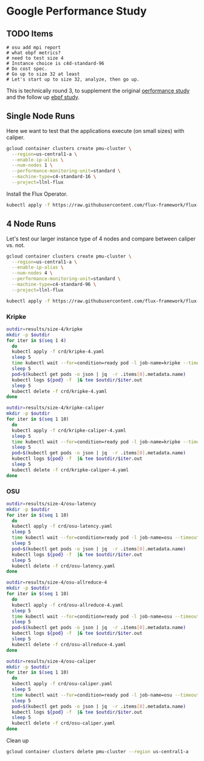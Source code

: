 # Google Performance Study

## TODO Items

```
# osu add mpi report 
# what ebpf metrics?
# need to test size 4
# Instance choice is c4d-standard-96
# Do cost spec.
# Go up to size 32 at least
# Let's start up to size 32, analyze, then go up.
```

This is technically round 3, to supplement the original [oerformance study](https://github.com/converged-computing/performance-study) and the follow up [ebpf study](https://github.com/converged-computing/google-performance-study).

## Single Node Runs

Here we want to test that the applications execute (on small sizes) with caliper.

```bash
gcloud container clusters create pmu-cluster \
  --region=us-central1-a \
  --enable-ip-alias \
  --num-nodes 1 \
  --performance-monitoring-unit=standard \
  --machine-type=c4-standard-16 \
  --project=llnl-flux
```

Install the Flux Operator.

```bash
kubectl apply -f https://raw.githubusercontent.com/flux-framework/flux-operator/refs/heads/main/examples/dist/flux-operator.yaml
```

## 4 Node Runs

Let's test our larger instance type of 4 nodes and compare between caliper vs. not.

```bash
gcloud container clusters create pmu-cluster \
  --region=us-central1-a \
  --enable-ip-alias \
  --num-nodes 4 \
  --performance-monitoring-unit=standard \
  --machine-type=c4-standard-96 \
  --project=llnl-flux

kubectl apply -f https://raw.githubusercontent.com/flux-framework/flux-operator/refs/heads/main/examples/dist/flux-operator.yaml
```

### Kripke

```bash
outdir=results/size-4/kripke
mkdir -p $outdir
for iter in $(seq 1 4)
  do
  kubectl apply -f crd/kripke-4.yaml
  sleep 5
  time kubectl wait --for=condition=ready pod -l job-name=kripke --timeout=600s
  sleep 5
  pod=$(kubectl get pods -o json | jq  -r .items[0].metadata.name)
  kubectl logs ${pod} -f  |& tee $outdir/$iter.out
  sleep 5
  kubectl delete -f crd/kripke-4.yaml  
done

outdir=results/size-4/kripke-caliper
mkdir -p $outdir
for iter in $(seq 1 10)
  do
  kubectl apply -f crd/kripke-caliper-4.yaml
  sleep 5
  time kubectl wait --for=condition=ready pod -l job-name=kripke --timeout=600s
  sleep 5
  pod=$(kubectl get pods -o json | jq  -r .items[0].metadata.name)
  kubectl logs ${pod} -f  |& tee $outdir/$iter.out
  sleep 5
  kubectl delete -f crd/kripke-caliper-4.yaml  
done
```

### OSU

```bash
outdir=results/size-4/osu-latency
mkdir -p $outdir
for iter in $(seq 1 10)
  do
  kubectl apply -f crd/osu-latency.yaml
  sleep 5
  time kubectl wait --for=condition=ready pod -l job-name=osu --timeout=600s
  sleep 5
  pod=$(kubectl get pods -o json | jq  -r .items[0].metadata.name)
  kubectl logs ${pod} -f  |& tee $outdir/$iter.out
  sleep 5
  kubectl delete -f crd/osu-latency.yaml  
done

outdir=results/size-4/osu-allreduce-4
mkdir -p $outdir
for iter in $(seq 1 10)
  do
  kubectl apply -f crd/osu-allreduce-4.yaml
  sleep 5
  time kubectl wait --for=condition=ready pod -l job-name=osu --timeout=600s
  sleep 5
  pod=$(kubectl get pods -o json | jq  -r .items[0].metadata.name)
  kubectl logs ${pod} -f  |& tee $outdir/$iter.out
  sleep 5
  kubectl delete -f crd/osu-allreduce-4.yaml  
done

outdir=results/size-4/osu-caliper
mkdir -p $outdir
for iter in $(seq 1 10)
  do
  kubectl apply -f crd/osu-caliper.yaml
  sleep 5
  time kubectl wait --for=condition=ready pod -l job-name=osu --timeout=600s
  sleep 5
  pod=$(kubectl get pods -o json | jq  -r .items[0].metadata.name)
  kubectl logs ${pod} -f  |& tee $outdir/$iter.out
  sleep 5
  kubectl delete -f crd/osu-caliper.yaml  
done
```



Clean up

```bash
gcloud container clusters delete pmu-cluster --region us-central1-a
```
